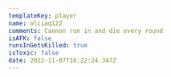 ```yaml
---
templateKey: player
name: olciaq122
comments: Cannon run in and die every round
isAFK: false
runsInGetsKilled: true
isToxic: false
date: 2022-11-07T16:22:24.347Z
---
```

